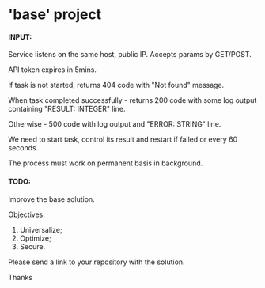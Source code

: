 # 'base' project

#### INPUT:
Service listens on the same host, public IP. Accepts params by GET/POST.

API token expires in 5mins.

If task is not started, returns 404 code with "Not found" message.

When task completed successfully - returns 200 code with some log output containing "RESULT: INTEGER" line.

Otherwise - 500 code with log output and "ERROR: STRING" line.

We need to start task, control its result and restart if failed or every 60 seconds.

The process must work on permanent basis in background.

#### TODO:
Improve the base solution.

Objectives:
1) Universalize;
2) Optimize;
3) Secure.

Please send a link to your repository with the solution.

Thanks
